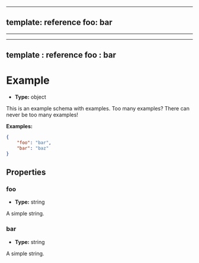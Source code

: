

---
template: reference
foo: bar
---


 ---
---
template : reference
foo : bar
---

  
# Example
  
*  **Type:** object
  
This is an example schema with examples. Too many examples? There can never be too many examples!
  
**Examples:**
```json
{
    "foo": "bar",
    "bar": "baz"
}
```


## Properties

###  foo  
*  **Type:** string
  
 A simple string.
###  bar  
*  **Type:** string
  
 A simple string.

